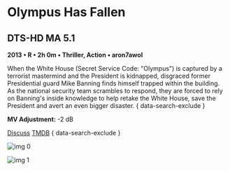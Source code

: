 # Olympus Has Fallen

## DTS-HD MA 5.1

**2013 • R • 2h 0m • Thriller, Action • aron7awol**

When the White House (Secret Service Code: "Olympus") is captured by a terrorist mastermind and the President is kidnapped, disgraced former Presidential guard Mike Banning finds himself trapped within the building. As the national security team scrambles to respond, they are forced to rely on Banning's inside knowledge to help retake the White House, save the President and avert an even bigger disaster.
{ data-search-exclude }

**MV Adjustment:** -2 dB

[Discuss](https://www.avsforum.com/threads/bass-eq-for-filtered-movies.2995212/post-57421646)  [TMDB](https://www.themoviedb.org/movie/117263)
{ data-search-exclude }

![img 0](https://i.imgur.com/0LaW6UL.jpg)

![img 1](https://i.imgur.com/luyzcU5.jpg)

